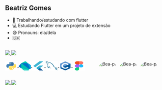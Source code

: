 ## Beatriz Gomes


- 🔭 Trabalhando/estudando com flutter
- 💻 Estudando Flutter em um projeto de extensão
- 😅 Pronouns: ela/dela
- 🇧🇷

<div style="display: inline_block"><br>
 
</div>

<div align="left">
  <a href="https://github.com/beatrizgomess">
  <img height="160em" src="https://github-readme-stats.vercel.app/api?username=beatrizgomess&show_icons=&theme=material-palenight&include_all_commits=true&count_private=true"/>
  <img height="180em" src="https://github-readme-stats.vercel.app/api/top-langs/?username=beatrizgomess&layout=compact&langs_count=7&theme=material-palenight"/>
</div>
<div style="display: inline_block"><br>
  <img align="center" alt="Bea-Python" height="30" width="40" src="https://raw.githubusercontent.com/devicons/devicon/master/icons/python/python-original.svg">
  <img align="center" alt="Bea-Dart" height="30" width="40" src="https://raw.githubusercontent.com/devicons/devicon/master/icons/dart/dart-original.svg">
  <img align="center" alt="Bea-Flutter" height="30" width="40" src="https://raw.githubusercontent.com/devicons/devicon/master/icons/flutter/flutter-original.svg">
  <img align="center" alt="Bea-Mysql" height="30" width="40" src="https://raw.githubusercontent.com/devicons/devicon/master/icons/mysql/mysql-original.svg">
  <img align="center" alt="Bea-C" height="30" width="40" src="https://raw.githubusercontent.com/devicons/devicon/master/icons/c/c-original.svg">
  <img align="center" alt="Rafa-Csharp" height="30" width="40" src="https://raw.githubusercontent.com/devicons/devicon/master/icons/figma/figma-original.svg">
  <img align="right" alt="Bea-pic" height="150" style="border-radius:50px;"      
  src="https://user-images.githubusercontent.com/78573126/135185751-b5552ac3-74de-441a-93be-f7cf8b20983b.gif">
  <img align="right" alt="Bea-pic" height="100" style="border-radius:60px;" 
  src="https://user-images.githubusercontent.com/78573126/135186966-f6c8cfb2-0854-49a1-b819-e49d9705490a.gif">
  <img align="right" alt="Bea-pic" height="100" style="border-radius:60px;" 
  src="https://user-images.githubusercontent.com/78573126/135186966-f6c8cfb2-0854-49a1-b819-e49d9705490a.gif">
  
  ##
   <div>
  <a href = "mailto:beatrizgomesxx@gmail.com"><img align="center" src="https://img.icons8.com/bubbles/50/000000/gmail-new.png"/>   <a href = "	https://t.me/beagomess"><img align="center" src="https://img.icons8.com/bubbles/50/000000/sent.png"/>
 </div>
 
  
    
